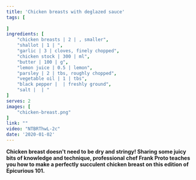 ```yaml
---
title: 'Chicken breasts with deglazed sauce'
tags: [
    
]
ingredients: [
    "chicken breasts | 2 | , smaller",
    "shallot | 1 | ",
    "garlic | 3 | cloves, finely chopped",
    "chicken stock | 300 | ml",
    "butter | 100 | g",
    "lemon juice | 0.5 | lemon",
    "parsley | 2 | tbs, roughly chopped",
    "vegetable oil | 1 | tbs",
    "black pepper |  | freshly ground",
    "salt |  | "
]
serves: 2
images: [
    "chicken-breast.png"
]
link: ""
video: "NTBRThwL-2c"
date: '2020-01-02'
---
```


**Chicken breast doesn't need to be dry and stringy! Sharing some juicy bits of knowledge and technique, professional chef Frank Proto teaches you how to make a perfectly succulent chicken breast on this edition of Epicurious 101.**

